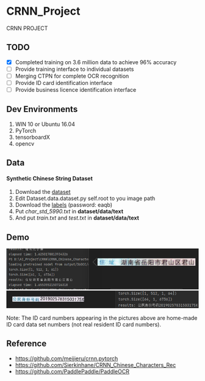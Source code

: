 # CRNN_Project
CRNN PROJECT


## TODO
- [x] Completed training on 3.6 million data to achieve 96% accuracy
- [ ] Provide training interface to individual datasets
- [ ] Merging CTPN for complete OCR recognition
- [ ] Provide ID card identification interface
- [ ] Provide business licence identification interface

## Dev Environments
1. WIN 10 or Ubuntu 16.04
2. PyTorch 
3. tensorboardX
4. opencv

## Data
#### Synthetic Chinese String Dataset
1. Download the [dataset](https://pan.baidu.com/s/1ufYbnZAZ1q0AlK7yZ08cvQ)
2. Edit Dataset.data.dataset.py self.root to you image path
3. Download the [labels](https://pan.baidu.com/s/1oOKFDt7t0Wg6ew2uZUN9xg) (password: eaqb)
4. Put *char_std_5990.txt* in **dataset/data/text**
5. And put *train.txt* and *test.txt* in **dataset/data/text**

## Demo

<div align="center">
    <img src="demo/001.png" width="800">
    <img src="demo/002.png" width="800">
</div>

Note: The ID card numbers appearing in the pictures above are home-made ID card data set numbers (not real resident ID card numbers).

## Reference
- https://github.com/meijieru/crnn.pytorch
- https://github.com/Sierkinhane/CRNN_Chinese_Characters_Rec
- https://github.com/PaddlePaddle/PaddleOCR
